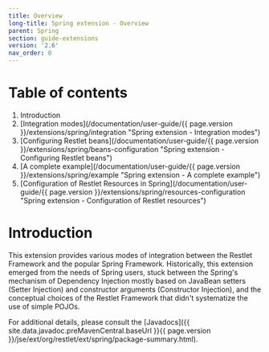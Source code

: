 ```yaml
---
title: Overview
long-title: Spring extension - Overview
parent: Spring
section: guide-extensions
version: '2.6'
nav_order: 0
---
```

# Table of contents

1.  Introduction
2.  [Integration modes](/documentation/user-guide/{{ page.version }}/extensions/spring/integration "Spring extension - Integration modes")
3.  [Configuring Restlet beans](/documentation/user-guide/{{ page.version }}/extensions/spring/beans-configuration "Spring extension - Configuring Restlet beans")
4.  [A complete example](/documentation/user-guide/{{ page.version }}/extensions/spring/example "Spring extension - A complete example")
5.  [Configuration of Restlet Resources in Spring](/documentation/user-guide/{{ page.version }}/extensions/spring/resources-configuration "Spring extension - Configuration of Restlet resources")

# Introduction

This extension provides various modes of integration between the Restlet
Framework and the popular Spring Framework. Historically, this extension
emerged from the needs of Spring users, stuck between the Spring's
mechanism of Dependency Injection mostly based on JavaBean setters
(Setter Injection) and constructor arguments (Constructor Injection),
and the conceptual choices of the Restlet Framework that didn't
systematize the use of simple POJOs. 

For additional details, please consult the
[Javadocs]({{ site.data.javadoc.preMavenCentral.baseUrl }}{{ page.version }}/jse/ext/org/restlet/ext/spring/package-summary.html).
